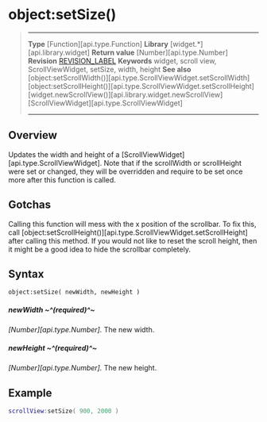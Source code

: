 # object:setSize()

> --------------------- ------------------------------------------------------------------------------------------
> __Type__              [Function][api.type.Function]
> __Library__           [widget.*][api.library.widget]
> __Return value__      [Number][api.type.Number]
> __Revision__          [REVISION_LABEL](REVISION_URL)
> __Keywords__          widget, scroll view, ScrollViewWidget, setSize, width, height
> __See also__          [object:setScrollWidth()][api.type.ScrollViewWidget.setScrollWidth]
>                       [object:setScrollHeight()][api.type.ScrollViewWidget.setScrollHeight]
>                       [widget.newScrollView()][api.library.widget.newScrollView]
>						[ScrollViewWidget][api.type.ScrollViewWidget]
> --------------------- ------------------------------------------------------------------------------------------


## Overview

Updates the width and height of a [ScrollViewWidget][api.type.ScrollViewWidget]. Note that if the scrollWidth or scrollHeight were set or changed, they will be overridden and require to be set once more after this function is called.

## Gotchas

Calling this function will mess with the x position of the scrollbar. To fix this, call [object:setScrollHeight()][api.type.ScrollViewWidget.setScrollHeight] after calling this method. If you would not like to reset the scroll height, then it might be a good idea to hide the scrollbar completely.

## Syntax

	object:setSize( newWidth, newHeight )

##### newWidth ~^(required)^~
_[Number][api.type.Number]._ The new width.

##### newHeight ~^(required)^~
_[Number][api.type.Number]._ The new height.

## Example

`````lua
scrollView:setSize( 900, 2000 )
`````

